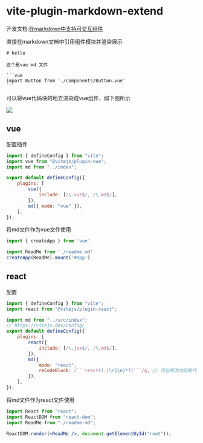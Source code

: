 vite-plugin-markdown-extend
===


开发文档:[在markdown中支持可交互组件](https://www.shymean.com/article/在markdown中支持可交互组件)

直接在markdown文档中引用组件模块并渲染展示

````
# hello

这个是vue md 文件

```vue
import Button from './components/Button.vue'
```

````

可以将vue代码块的地方渲染成vue组件，如下图所示

![](http://img.shymean.com/oPic/1646746213781_923.png)


## vue


配置插件
```js
import { defineConfig } from "vite";
import vue from "@vitejs/plugin-vue";
import md from "../index";

export default defineConfig({
    plugins: [
        vue({
            include: [/\.vue$/, /\.md$/],
        }),
        md({ mode: "vue" }),
    ],
});
```

将md文件作为vue文件使用
```js
import { createApp } from 'vue'

import ReadMe from './readme.md'
createApp(ReadMe).mount('#app')
```

## react

配置
```js
import { defineConfig } from "vite";
import react from "@vitejs/plugin-react";

import md from "../src/index";
// https://vitejs.dev/config/
export default defineConfig({
    plugins: [
        react({
            include: [/\.jsx$/, /\.md$/],
        }),
        md({
            mode: "react",
            reCodeBlock: /```react((.|\r|\n)*?)```/g, // 可以修改对应的代码块匹配规则
        }),
    ],
});
```

将md文件作为react文件使用
```jsx
import React from "react";
import ReactDOM from "react-dom";
import ReadMe from "./readme.md";

ReactDOM.render(<ReadMe />, document.getElementById("root"));
```
